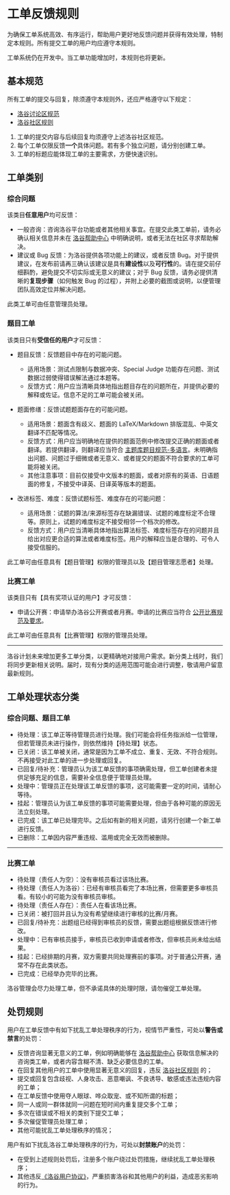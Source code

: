 # 工单反馈规则

为确保工单系统高效、有序运行，帮助用户更好地反馈问题并获得有效处理，特制定本规则。所有提交工单的用户均应遵守本规则。

工单系统仍在开发中。当工单功能增加时，本规则也将更新。

## 基本规范

所有工单的提交与回复，除须遵守本规则外，还应严格遵守以下规定：

- [洛谷讨论区规范](../community/discuss)
- [洛谷社区规则](../community)

1. 工单的提交内容与后续回复均须遵守上述洛谷社区规范。
2. 每个工单仅限反馈**一个**具体问题。若有多个独立问题，请分别创建工单。
3. 工单的标题应能体现工单的主要需求，方便快速识别。

## 工单类别

### 综合问题

该类目**任意用户**均可反馈：

- 一般咨询：咨询洛谷平台功能或者其他相关事宜。在提交此类工单前，请务必确认相关信息并未在 [洛谷帮助中心](https://help.luogu.com.cn/) 中明确说明，或者无法在社区寻求帮助解决。
- 建议或 Bug 反馈：为洛谷提供各项功能上的建议，或者反馈 Bug。对于提供建议，在发布前请再三确认该建议是具有**建设性**以及**可行性**的。请在提交前仔细斟酌，避免提交不切实际或无意义的建议；对于 Bug 反馈，请务必提供清晰的**复现步骤**（如何触发 Bug 的过程），并附上必要的截图或说明，以便管理团队高效定位并解决问题。

此类工单可由任意管理员处理。

### 题目工单

该类目只有**受信任的用户**才可反馈：

- 题目反馈：反馈题目中存在的可能问题。
    - 适用场景：测试点限制与数据冲突、Special Judge 功能存在问题、测试数据过弱使得错误解法通过本题等。
    - 反馈方式：用户应当清晰具体地指出题目存在的问题所在，并提供必要的解释或佐证。信息不足的工单可能会被关闭。

- 题面修缮：反馈试题题面存在的可能问题。
    - 适用场景：题面含有歧义、题面的 LaTeX/Markdown 排版混乱、中英文翻译不匹配等情况。
    - 反馈方式：用户应当明确地在提供的题面范例中修改提交正确的题面或者翻译。若提供翻译，则翻译应当符合 [主题库题目规范-多语言](../academic/problem-standard.md#multi-language)。未明确指出问题、问题过于细微或者无意义、或者提交的题面不符合要求的工单可能将被关闭。
    - 其他注意事项：目前仅接受中文版本的题面，或者对原有的英语、日语题面的修复，不接受中译英、日译英等版本的题面。

- 改进标签、难度：反馈试题标签、难度存在的可能问题：
    - 适用场景：试题的算法/来源标签存在缺漏错误、试题的难度标定不合理等。原则上，试题的难度标定不接受相邻一个档次的修改。
    - 反馈方式：用户应当清晰具体地指出算法标签、难度标签存在的问题并且给出对应更合适的算法或者难度标签。用户的解释应当是合理的、可令人接受信服的。

此工单可由任意具有【题目管理】权限的管理员以及【题目管理志愿者】处理。

### 比赛工单

该类目只有【具有奖项认证的用户】才可反馈：

- 申请公开赛：申请举办洛谷公开赛或者月赛。申请的比赛应当符合 [公开比赛规范及要求](../academic/opencontest-standard.md)。

此工单可由任意具有【比赛管理】权限的管理员处理。

---

洛谷计划未来增加更多工单分类，以更精确地对接用户需求。新分类上线时，我们将同步更新相关说明。届时，现有分类的适用范围可能会进行调整，敬请用户留意最新规则。

## 工单处理状态分类

### 综合问题、题目工单

- 待处理：该工单正等待管理员进行处理。我们可能会将任务指派给一位管理，但若管理员未进行操作，则依然维持【待处理】状态。
- 已关闭：该工单被关闭，通常是因为工单不成立、重复、无效、不符合规则。不再接受对此工单的进一步处理或回复。
- 已回复/待补充：管理员认为该工单反馈的事项确需处理，但工单创建者未提供足够充足的信息，需要补全信息便于管理员处理。
- 处理中：管理员正在处理该工单反馈的事项，这可能需要一定的时间，请耐心等待。
- 挂起：管理员认为该工单反馈的事项可能需要处理，但由于各种可能的原因无法立刻处理。
- 已完成：该工单已处理完毕。之后如有新的相关问题，请另行创建一个新工单进行反馈。
- 已删除：工单因内容严重违规、滥用或完全无效而被删除。

---

### 比赛工单

- 待处理（责任人为空）：没有审核员看过该场比赛。
- 待处理（责任人为洛谷）：已经有审核员看完了本场比赛，但需要更多审核员看。有较小的可能为没有审核员审核。
- 待处理（责任人存在）：责任人在看该场比赛。
- 已关闭：被打回并且认为没有希望继续进行审核的比赛/月赛。
- 已回复/待补充：出题组已经得到审核员的反馈，需要出题组根据反馈进行修改。
- 处理中：已有审核员接手，审核员已收到申请或者修改，但审核员尚未给出结果。
- 挂起：已经排期的月赛，双方需要共同处理赛前的事项。对于普通公开赛，通常不存在此类状态。
- 已完成：已经举办完毕的比赛。

洛谷管理会尽力处理工单，但不承诺具体的处理时限，请勿催促工单处理。

## 处罚规则

用户在工单反馈中有如下扰乱工单处理秩序的行为，视情节严重性，可处以**警告或禁言**的处罚：

- 反馈咨询显著无意义的工单，例如明确能够在 [洛谷帮助中心](https://help.luogu.com.cn/) 获取信息解决的咨询类工单，或者内容含糊不清、缺乏必要信息的工单。
- 在回复其他用户的工单中使用显著无意义的回复，违反 [洛谷社区规则](index.md) 的；
- 提交或回复包含歧视、人身攻击、恶意嘲讽、不良诱导、敏感或违法违规内容的工单；
- 在工单反馈中使用夺人眼球、哗众取宠、或不知所谓的标题；
- 同一人或同一群体就同一问题在短时间内重复提交多个工单；
- 多次在错误或不相关的类别下提交工单；
- 多次催促管理员处理工单；
- 其他可能扰乱工单处理秩序的情况；

用户有如下扰乱洛谷工单处理秩序的行为，可处以**封禁账户**的处罚：

- 在受到上述规则处罚后，注册多个账户绕过处罚措施，继续扰乱工单处理秩序；
- 其他违反[《洛谷用户协议》](/ula/luogu.md)，严重损害洛谷和其他用户的利益，造成恶劣影响的行为。
